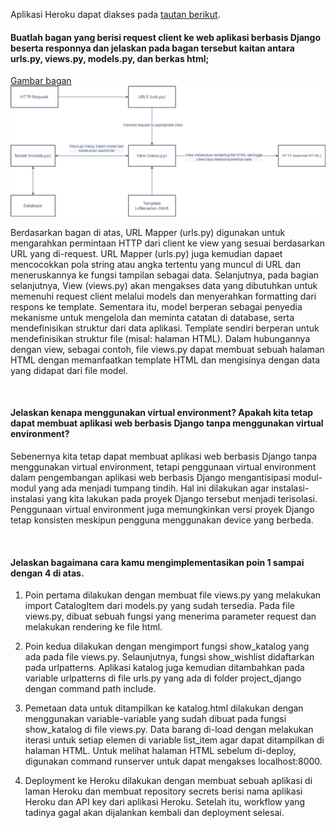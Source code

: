 Aplikasi Heroku dapat diakses pada [tautan berikut](http://katalog-tugas2.herokuapp.com/katalog/).
<br />

#### Buatlah bagan yang berisi request client ke web aplikasi berbasis Django beserta responnya dan jelaskan pada bagan tersebut kaitan antara urls.py, views.py, models.py, dan berkas html;

[Gambar bagan](https://raw.githubusercontent.com/azmirahmadisha/Tugas-2/main/katalog/Flowchart.png)
![Image](/katalog/Flowchart.png)

Berdasarkan bagan di atas, URL Mapper (urls.py) digunakan untuk mengarahkan permintaan HTTP dari client ke view yang sesuai berdasarkan URL yang di-request. URL Mapper (urls.py) juga kemudian dapaet mencocokkan pola string atau angka tertentu yang muncul di URL dan meneruskannya ke fungsi tampilan sebagai data. Selanjutnya, pada bagian selanjutnya, View (views.py) akan mengakses data yang dibutuhkan untuk memenuhi request client melalui models dan menyerahkan formatting dari respons ke template. Sementara itu, model berperan sebagai penyedia mekanisme untuk mengelola dan meminta catatan di database, serta mendefinisikan struktur dari data aplikasi. Template sendiri berperan untuk mendefinisikan struktur file (misal: halaman HTML). Dalam hubungannya dengan view, sebagai contoh, file views.py dapat membuat sebuah halaman HTML dengan memanfaatkan template HTML dan mengisinya dengan data yang didapat dari file model. 

<br />

#### Jelaskan kenapa menggunakan virtual environment? Apakah kita tetap dapat membuat aplikasi web berbasis Django tanpa menggunakan virtual environment?

Sebenernya kita tetap dapat membuat aplikasi web berbasis Django tanpa menggunakan virtual environment, tetapi
penggunaan virtual environment dalam pengembangan aplikasi web berbasis Django mengantisipasi modul-modul yang ada
menjadi tumpang tindih. Hal ini dilakukan agar instalasi-instalasi yang kita lakukan pada proyek Django tersebut
menjadi terisolasi. Penggunaan virtual environment juga memungkinkan versi proyek Django tetap konsisten meskipun
pengguna menggunakan device yang berbeda.


<br />

#### Jelaskan bagaimana cara kamu mengimplementasikan poin 1 sampai dengan 4 di atas.

1. Poin pertama dilakukan dengan membuat file views.py yang melakukan import CatalogItem dari models.py yang sudah 
tersedia. Pada file views.py, dibuat sebuah fungsi yang menerima parameter request dan melakukan rendering ke file
html.

2. Poin kedua dilakukan dengan mengimport fungsi show_katalog yang ada pada file views.py. Selaunjutnya, fungsi show_wishlist didaftarkan
pada urlpatterns. Aplikasi katalog juga kemudian ditambahkan pada variable urlpatterns di file urls.py yang ada
di folder project_django dengan command path include.

3. Pemetaan data untuk ditampilkan ke katalog.html dilakukan dengan menggunakan variable-variable yang sudah dibuat pada fungsi show_katalog
di file views.py. Data barang di-load dengan melakukan iterasi untuk setiap elemen di variable list_item agar dapat ditampilkan di halaman HTML. Untuk melihat halaman HTML sebelum di-deploy, digunakan command runserver untuk dapat mengakses localhost:8000.

4. Deployment ke Heroku dilakukan dengan membuat sebuah aplikasi di laman Heroku dan membuat repository secrets berisi nama aplikasi Heroku dan API key dari aplikasi Heroku. Setelah itu, workflow yang tadinya gagal akan dijalankan kembali dan deployment selesai.
